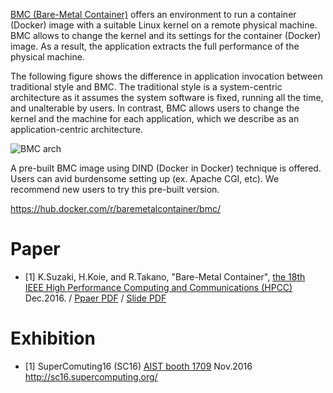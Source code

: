 [BMC (Bare-Metal Container)](http://www.itri.aist.go.jp/cpc/research/bmc/) offers an environment to run a container (Docker) image with a suitable Linux kernel on a remote physical machine.
BMC allows to change the kernel and its settings for the container (Docker) image.
As a result, the application extracts the full performance of the physical machine.

The following figure shows the difference in application invocation between traditional style and BMC.
The traditional style is a system-centric architecture as it assumes the system software is fixed, running all the time, and unalterable by users.
In contrast, BMC allows users to change the kernel and the machine for each application, which we describe as an application-centric architecture.

![BMC arch](http://www.itri.aist.go.jp/cpc/research/bmc/img/bmc.png)

A pre-built BMC image using DIND (Docker in Docker) technique is offered.
Users can avid burdensome setting up (ex. Apache CGI, etc).
We recommend new users to try this pre-built version.

https://hub.docker.com/r/baremetalcontainer/bmc/

# Paper
* [1] K.Suzaki, H.Koie, and R.Takano, "Bare-Metal Container", [the 18th IEEE High Performance Computing and Communications (HPCC)](http://www.swinflow.org/confs/2016/hpcc) Dec.2016. / [Ppaer PDF](https://www.researchgate.net/profile/Kuniyasu_Suzaki/publication/311716297_Bare-Metal_Container_---_Direct_execution_of_a_container_image_on_a_remote_machine_with_an_optimized_kernel_---/links/58579ed508ae77ec370a824a.pdf?origin=publication_detail&ev=pub_int_prw_xdl&msrp=SO2YfYKNZvcGeCUGx4SaB-86NvgO39wgRTrI-XPjzcVhMlrU4DVMuUPdgjvIKkvTaHcru-NEuA1hx78YoXbF8XfP5EUc0_hbZv1wdjPkNuI.YewcWchFqz5N0SCFw41VDGE98RHGohomAv-mYnCSaO4rMGq7KDbW74DHw3KWTj9az4S4RKatGQNuTfRncuyyDw.9tAC6ocUUgqQxKOXvipyty6Y0miNCbYDqoS2tsPJ8mP88-_lwDIE64Xu2epD1YQd0dqnyMDUNR3l_-v19VYvOQ) / [Slide PDF](http://www.slideshare.net/suzaki/baremetal-container-presented-at-hpcc2016)

# Exhibition
* [1] SuperComuting16 (SC16) [AIST booth 1709](http://iebms.heiexpo.com/iebms/oep/oep_p2_details.aspx?sessionid=fbkfe0fe8ff6ej4ff8ein&like=A&OrderNbr=8255) Nov.2016 http://sc16.supercomputing.org/
